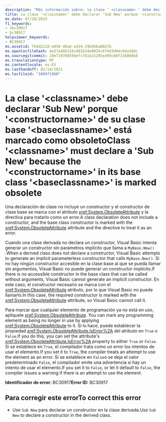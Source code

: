 ```yaml
---
description: "Más información sobre: la clase ' <classname> ' debe declarar un ' Sub New ' porque el ' <constructorname> ' de su clase base ' <baseclassname> ' está marcado como obsoleto"
title: La clase '<classname>' debe declarar 'Sub New' porque '<constructorname>' de su clase base '<baseclassname>' está marcado como obsoleto
ms.date: 07/20/2015
f1_keywords:
- vbc30917
- bc30917
helpviewer_keywords:
- BC30917
ms.assetid: 764d222d-e058-40ad-a354-29b956a8027b
ms.openlocfilehash: ba57a48b316c881624e0024c67dd3d04c0da3ddc
ms.sourcegitcommit: 10e719780594efc781b15295e499c66f316068b8
ms.translationtype: MT
ms.contentlocale: es-ES
ms.lasthandoff: 02/14/2021
ms.locfileid: "100471960"
---
```

# <a name="class-classname-must-declare-a-sub-new-because-the-constructorname-in-its-base-class-baseclassname-is-marked-obsolete"></a><span data-ttu-id="2bed2-103">La clase '\<classname>' debe declarar 'Sub New' porque '\<constructorname>' de su clase base '\<baseclassname>' está marcado como obsoleto</span><span class="sxs-lookup"><span data-stu-id="2bed2-103">Class '\<classname>' must declare a 'Sub New' because the '\<constructorname>' in its base class '\<baseclassname>' is marked obsolete</span></span>

<span data-ttu-id="2bed2-104">Una declaración de clase no incluye un constructor y el constructor de clase base se marca con el atributo <xref:System.ObsoleteAttribute> y la directiva para tratarlo como un error.</span><span class="sxs-lookup"><span data-stu-id="2bed2-104">A class declaration does not include a constructor, and the base class constructor is marked with the <xref:System.ObsoleteAttribute> attribute and the directive to treat it as an error.</span></span>  
  
 <span data-ttu-id="2bed2-105">Cuando una clase derivada no declara un constructor, Visual Basic intenta generar un constructor sin parámetros implícito que llama a `MyBase.New()` .</span><span class="sxs-lookup"><span data-stu-id="2bed2-105">When a derived class does not declare a constructor, Visual Basic attempts to generate an implicit parameterless constructor that calls `MyBase.New()`.</span></span> <span data-ttu-id="2bed2-106">Si no hay ningún constructor accesible en la clase base al que se pueda llamar sin argumentos, Visual Basic no puede generar un constructor implícito.</span><span class="sxs-lookup"><span data-stu-id="2bed2-106">If there is no accessible constructor in the base class that can be called without arguments, Visual Basic cannot generate an implicit constructor.</span></span> <span data-ttu-id="2bed2-107">En este caso, el constructor necesario se marca con el <xref:System.ObsoleteAttribute> atributo, por lo que Visual Basic no puede llamarlo.</span><span class="sxs-lookup"><span data-stu-id="2bed2-107">In this case, the required constructor is marked with the <xref:System.ObsoleteAttribute> attribute, so Visual Basic cannot call it.</span></span>  
  
 <span data-ttu-id="2bed2-108">Para marcar que cualquier elemento de programación ya no está en uso, aplíquele <xref:System.ObsoleteAttribute> .</span><span class="sxs-lookup"><span data-stu-id="2bed2-108">You can mark any programming element as being no longer in use by applying <xref:System.ObsoleteAttribute> to it.</span></span> <span data-ttu-id="2bed2-109">Si lo hace, puede establecer la propiedad <xref:System.ObsoleteAttribute.IsError%2A> del atributo en `True` o `False`.</span><span class="sxs-lookup"><span data-stu-id="2bed2-109">If you do this, you can set the attribute's <xref:System.ObsoleteAttribute.IsError%2A> property to either `True` or `False`.</span></span> <span data-ttu-id="2bed2-110">Si se establece en `True`, el compilador trata como un error los intentos de usar el elemento.</span><span class="sxs-lookup"><span data-stu-id="2bed2-110">If you set it to `True`, the compiler treats an attempt to use the element as an error.</span></span> <span data-ttu-id="2bed2-111">Si se establece en `False`o se deja el valor predeterminado `False`, el compilador emite una advertencia si hay un intento de usar el elemento.</span><span class="sxs-lookup"><span data-stu-id="2bed2-111">If you set it to `False`, or let it default to `False`, the compiler issues a warning if there is an attempt to use the element.</span></span>  
  
 <span data-ttu-id="2bed2-112">**Identificador de error:** BC30917</span><span class="sxs-lookup"><span data-stu-id="2bed2-112">**Error ID:** BC30917</span></span>  
  
## <a name="to-correct-this-error"></a><span data-ttu-id="2bed2-113">Para corregir este error</span><span class="sxs-lookup"><span data-stu-id="2bed2-113">To correct this error</span></span>  
  
- <span data-ttu-id="2bed2-114">Use `Sub New` para declarar un constructor en la clase derivada.</span><span class="sxs-lookup"><span data-stu-id="2bed2-114">Use `Sub New` to declare a constructor in the derived class.</span></span>
